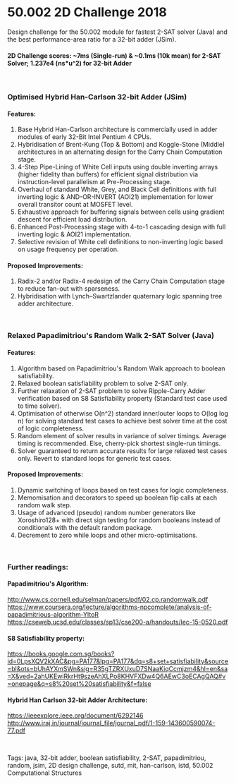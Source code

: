 # 50.002 2D Challenge 2018
Design challenge for the 50.002 module for fastest 2-SAT solver (Java) and the best performance-area ratio for a 32-bit adder (JSim).

#### 2D Challenge scores: ~7ms (Single-run) & ~0.1ms (10k mean) for 2-SAT Solver; 1.237e4 (ns*u^2) for 32-bit Adder 

</br >

### Optimised Hybrid Han-Carlson 32-bit Adder (JSim)
#### Features:
1) Base Hybrid Han-Carlson architecture is commercially used in adder modules of early 32-Bit Intel Pentium 4 CPUs.
2) Hybridisation of Brent-Kung (Top & Bottom) and Koggle-Stone (Middle) architectures in an alternating design for the Carry Chain Computation stage.
3) 4-Step Pipe-Lining of White Cell inputs using double inverting arrays (higher fidelity than buffers) for efficient signal distribution via instruction-level parallelism at Pre-Processing stage.
4) Overhaul of standard White, Grey, and Black Cell definitions with full inverting logic & AND-OR-INVERT (AOI21) implementation for lower overall transitor count at MOSFET level.
5) Exhaustive approach for buffering signals between cells using gradient descent for efficient load distribution.
6) Enhanced Post-Processing stage with 4-to-1 cascading design with full inverting logic & AOI21 implementation.
7) Selective revision of White cell definitions to non-inverting logic based on usage frequency per operation.

#### Proposed Improvements:
1) Radix-2 and/or Radix-4 redesign of the Carry Chain Computation stage to reduce fan-out with sparseness.
2) Hybridisation with Lynch–Swartzlander quaternary logic spanning tree adder architecture.

</br >

### Relaxed Papadimitriou's Random Walk 2-SAT Solver (Java)
#### Features:
1) Algorithm based on Papadimitriou's Random Walk approach to boolean satisfiability.
2) Relaxed boolean satisfiability problem to solve 2-SAT only.
3) Further relaxation of 2-SAT problem to solve Ripple-Carry Adder verification based on S8 Satisfiability property (Standard test case used to time solver).
4) Optimisation of otherwise O(n^2) standard inner/outer loops to O(log log n) for solving standard test cases to achieve best solver time at the cost of logic completeness.
5) Random element of solver results in variance of solver timings. Average timing is recommended. Else, cherry-pick shortest single-run timings.
6) Solver guaranteed to return accurate results for large relaxed test cases only. Revert to standard loops for generic test cases.  

#### Proposed Improvements:
1) Dynamic switching of loops based on test cases for logic completeness.
2) Memomisation and decorators to speed up boolean flip calls at each random walk step.
3) Usage of advanced (pseudo) random number generators like Xoroshiro128+ with direct sign testing for random booleans instead of conditionals with the default random package.
4) Decrement to zero while loops and other micro-optimisations. 

</br >

### Further readings:
#### Papadimitriou's Algorithm:
http://www.cs.cornell.edu/selman/papers/pdf/02.cp.randomwalk.pdf </br >
https://www.coursera.org/lecture/algorithms-npcomplete/analysis-of-papadimitrious-algorithm-YltoR </br >
https://cseweb.ucsd.edu/classes/sp13/cse200-a/handouts/lec-15-0520.pdf 
#### S8 Satisfiability property:
https://books.google.com.sg/books?id=0LpsXQV2kXAC&pg=PA177&lpg=PA177&dq=s8+set+satisfiability&source=bl&ots=bUhAYXmSWn&sig=R35gTZRXUxuD7SNaaKiqCcmjzm4&hl=en&sa=X&ved=2ahUKEwiRkrHt9szeAhXLPo8KHVFXDw4Q6AEwC3oECAgQAQ#v=onepage&q=s8%20set%20satisfiability&f=false

#### Hybrid Han Carlson 32-bit Adder Architecture:
https://ieeexplore.ieee.org/document/6292146 </br >
http://www.iraj.in/journal/journal_file/journal_pdf/1-159-143600590074-77.pdf

</br >

Tags: java, 32-bit adder, boolean satisfiability, 2-SAT, papadimitriou, random, jsim, 2D design challenge, sutd, mit, han-carlson, istd, 50.002 Computational Structures
